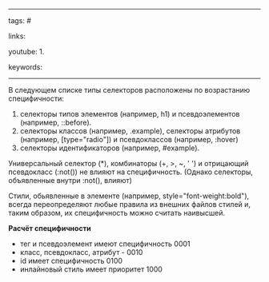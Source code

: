 ____

tags: #

links: 

youtube: 
1. 

keywords:

_____

В следующем списке типы селекторов расположены по возрастанию специфичности:

1. селекторы типов элементов (например, h1) и псевдоэлементов (например, ::before).
2. селекторы классов (например, .example), селекторы атрибутов (например, [type="radio"]) и псевдоклассов (например, :hover)
3. селекторы идентификаторов (например, #example).

Универсальный селектор (*), комбинаторы (+, >, ~, ' ') и отрицающий псевдокласс (:not()) не влияют на специфичность. (Однако селекторы, объявленные внутри :not(), влияют)

Стили, обьявленные в элементе (например, style="font-weight:bold"), всегда переопределяют любые правила из внешних файлов стилей и, таким образом, их специфичность можно считать наивысшей.

**Расчёт специфичности**

- тег и псевдоэлемент имеют специфичность 0001
- класс, псевдокласс, атрибут - 0010
- id имеет специфичность 0100
- инлайновый стиль имеет приоритет 1000